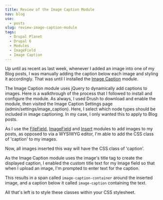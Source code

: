 ```yaml
---
title: Review of the Image Caption Module
nav: blog
use:
  - posts
slug: review-image-caption-module
tags:
  - Drupal Planet
  - Drupal 6
  - Modules
  - ImageField
  - Image Caption
---
```

Up until as recent as last week, whenever I added an image into one of my Blog posts, I was manually adding the caption below each image and styling it accordingly. That was until I installed the [Image Caption](http://drupal.org/project/image_caption) module.

The Image Caption module uses jQuery to dynamically add captions to images. Here is a walkthrough of the process that I followed to install and configure the module. As always, I used Drush to download and enable the module, then visited the Image Caption Settings page (admin/settings/image_caption). Here, I select which node types should be included in image captioning. In my case, I only wanted this to apply to Blog posts.

As I use the [FileField](http://drupal.org/project/filefield), [ImageField](http://drupal.org/project/imagefield) and [Insert](http://drupal.org/project/insert) modules to add images to my posts, as opposed to via a WYSIWYG editor, I'm able to add the CSS class of 'caption' to my images.

Now, all images inserted this way will have the CSS class of 'caption'.

As the Image Caption module uses the image's title tag to create the displayed caption, I enabled the custom title text for my Image field so that when I upload an image, I'm prompted to enter text for the caption.

This results in a span called `image-caption-container` around the inserted image, and a caption below it called `image-caption` containing the text.

All that's left is to style these classes within your CSS stylesheet.